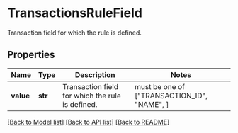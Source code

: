 # TransactionsRuleField

Transaction field for which the rule is defined.

## Properties
Name | Type | Description | Notes
------------ | ------------- | ------------- | -------------
**value** | **str** | Transaction field for which the rule is defined. |  must be one of ["TRANSACTION_ID", "NAME", ]

[[Back to Model list]](../README.md#documentation-for-models) [[Back to API list]](../README.md#documentation-for-api-endpoints) [[Back to README]](../README.md)


